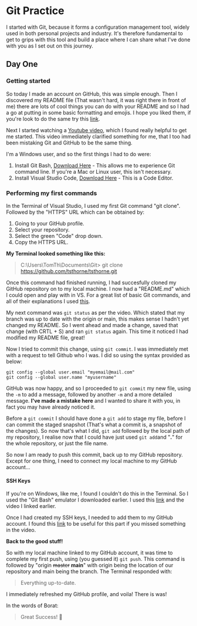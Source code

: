 # Git Practice

I started with Git, because it forms a configuration management tool, widely used in both personal projects and industry. It's therefore fundamental to get to grips with this tool and build a place where I can share what I've done with you as I set out on this journey.

## Day One

### Getting started

So today I made an account on GitHub, this was simple enough. Then I discovered my README file (That wasn't hard, it was right there in front of me) there are lots of cool things you can do with your README and so I had a go at putting in some basic formatting and emojis. I hope you liked them, if you're look to do the same try this [link](https://github.com/ikatyang/emoji-cheat-sheet/blob/master/README.md).

Next I started watching a [Youtube video](https://www.youtube.com/watch?v=RGOj5yH7evk), which I found really helpful to get me started. This video immediately clarified something for me, that I too had been mistaking Git and GitHub to be the same thing. 

I'm a Windows user, and so the first things I had to do were:

1. Install Git Bash, [Download Here](https://git-scm.com/download/win)  - This allows me to experience Git command line. If you're a Mac or Linux user, this isn't necessary.
2. Install Visual Studio Code, [Download Here](https://code.visualstudio.com/) - This is a Code Editor. 


### Performing my first commands

In the Terminal of Visual Studio, I used my first Git command "git clone". Followed by the "HTTPS" URL which can be obtained by:

1. Going to your GitHub profile.
2. Select your repository.
3. Select the green "Code" drop down.
4. Copy the HTTPS URL.

**My Terminal looked something like this:**

> C:\Users\TomTh\Documents\Git> git clone https://github.com/tsthorne/tsthorne.git

Once this command had finished running, I had succesfully cloned my GitHub repository on to my local machine. I now had a "README.md" which I could open and play with in VS. For a great list of basic Git commands, and all of their explanations I used [this](https://confluence.atlassian.com/bitbucketserver/basic-git-commands-776639767.html).

My next command was `git status` as per the video. Which stated that my branch was up to date with the origin or main, this makes sense I hadn't yet changed my README. So I went ahead and made a change, saved that change (with CRTL + S) and ran `git status` again. This time it noticed I had modified my README file, great!

Now I tried to commit this change, using `git commit`. I was immediately met with a request to tell Github who I was. I did so using the syntax provided as below:

```
git config --global user.email "myemail@mail.com"
git config --global user.name "myusername"
```

GitHub was now happy, and so I proceeded to `git commit` my new file, using the `-m` to add a message, followed by another `-m` and a more detailed message. **I've made a mistake here** and I wanted to share it with you, in fact you may have already noticed it.

Before a `git commit` I should have done a `git add` to stage my file, before I can commit the staged snapshot (That's what a commit is, a snapshot of the changes). So now that's what I did, `git add` followed by the local path of my repository, I realise now that I could have just used `git add`and "**.**" for the whole repository, or just the file name.

So now I am ready to push this commit, back up to my GitHub repository. Except for one thing, I need to connect my local machine to my GitHub account...

#### SSH Keys

If you're on Windows, like me, I found I couldn't do this in the Terminal. So I used the "Git Bash" emulator I downloaded earlier. I used this [link](https://docs.github.com/en/authentication/connecting-to-github-with-ssh/generating-a-new-ssh-key-and-adding-it-to-the-ssh-agent?utm_source=Blog) and the video I linked earlier.

Once I had created my SSH keys, I needed to add them to my GitHub account. I found this [link](https://docs.github.com/en/authentication/connecting-to-github-with-ssh/adding-a-new-ssh-key-to-your-github-account) to be useful for this part if you missed something in the video.

**Back to the good stuff!**

So with my local machine linked to my GitHub account, it was time to complete my first push, using (you guessed it) `git push`. This command is followed by "origin ~~master~~ **main**" with origin being the location of our repository and main being the branch. The Terminal responded with:

> Everything up-to-date.

I immediately refreshed my GitHub profile, and voila! There is was! 

In the words of Borat:
> Great Success! :love_you_gesture:
